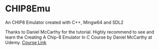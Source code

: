 # CHIP8Emu
An CHIP8 Emulator created with C++, Mingw64 and SDL2

Thanks to Daniel McCarthy for the tutorial. Highly recommend to see and learn the Creating A Chip-8 Emulator In C Course by Daniel McCarthy at Udemy.
[Course Link](https://www.udemy.com/share/102Io83@OsJG9s5nBO7jSfNkA5fAo-25Y8uUBB_bRMfVQZ3kGq1nnrWa234z4N-_B59esHVWZg==/)